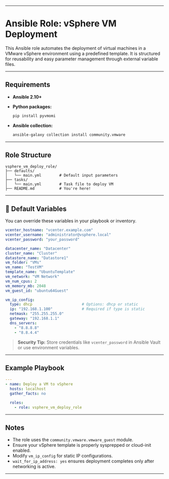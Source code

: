 
---

#  Ansible Role: vSphere VM Deployment

This Ansible role automates the deployment of virtual machines in a VMware vSphere environment using a predefined template. It is structured for reusability and easy parameter management through external variable files.

---

##  Requirements

* **Ansible 2.10+**

* **Python packages:**

  ```bash
  pip install pyvmomi
  ```

* **Ansible collection:**

  ```bash
  ansible-galaxy collection install community.vmware
  ```

---

##  Role Structure

```
vsphere_vm_deploy_role/
├── defaults/
│   └── main.yml        # Default input parameters
├── tasks/
│   └── main.yml        # Task file to deploy VM
├── README.md           # You're here!
```

---

## 🔧 Default Variables

You can override these variables in your playbook or inventory.

```yaml
vcenter_hostname: "vcenter.example.com"
vcenter_username: "administrator@vsphere.local"
vcenter_password: "your_password"

datacenter_name: "Datacenter"
cluster_name: "Cluster"
datastore_name: "Datastore1"
vm_folder: "VMs"
vm_name: "TestVM"
template_name: "UbuntuTemplate"
vm_network: "VM Network"
vm_num_cpus: 2
vm_memory_mb: 2048
vm_guest_id: "ubuntu64Guest"

vm_ip_config:
  type: dhcp                      # Options: dhcp or static
  ip: "192.168.1.100"             # Required if type is static
  netmask: "255.255.255.0"
  gateway: "192.168.1.1"
  dns_servers:
    - "8.8.8.8"
    - "8.8.4.4"
```

>  **Security Tip:** Store credentials like `vcenter_password` in Ansible Vault or use environment variables.

---

##  Example Playbook

```yaml
---
- name: Deploy a VM to vSphere
  hosts: localhost
  gather_facts: no

  roles:
    - role: vsphere_vm_deploy_role
```

---

##  Notes

* The role uses the `community.vmware.vmware_guest` module.
* Ensure your vSphere template is properly sysprepped or cloud-init enabled.
* Modify `vm_ip_config` for static IP configurations.
* `wait_for_ip_address: yes` ensures deployment completes only after networking is active.

---


